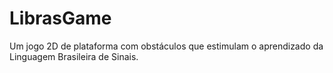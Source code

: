 # LibrasGame
Um jogo 2D de plataforma com obstáculos que estimulam o aprendizado da Linguagem Brasileira de Sinais.
